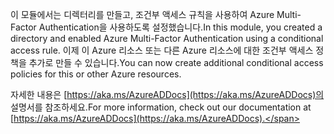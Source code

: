 <span data-ttu-id="891ef-101">이 모듈에서는 디렉터리를 만들고, 조건부 액세스 규칙을 사용하여 Azure Multi-Factor Authentication을 사용하도록 설정했습니다.</span><span class="sxs-lookup"><span data-stu-id="891ef-101">In this module, you created a directory and enabled Azure Multi-Factor Authentication using a conditional access rule.</span></span> <span data-ttu-id="891ef-102">이제 이 Azure 리소스 또는 다른 Azure 리소스에 대한 조건부 액세스 정책을 추가로 만들 수 있습니다.</span><span class="sxs-lookup"><span data-stu-id="891ef-102">You can now create additional conditional access policies for this or other Azure resources.</span></span>

<span data-ttu-id="891ef-103">자세한 내용은 [https://aka.ms/AzureADDocs](https://aka.ms/AzureADDocs)의 설명서를 참조하세요.</span><span class="sxs-lookup"><span data-stu-id="891ef-103">For more information, check out our documentation at [https://aka.ms/AzureADDocs](https://aka.ms/AzureADDocs).</span></span>
